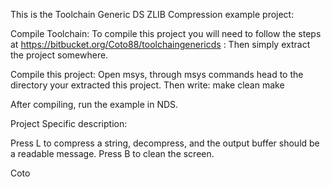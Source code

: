 This is the Toolchain Generic DS ZLIB Compression example project:

Compile Toolchain: To compile this project you will need to follow the steps at https://bitbucket.org/Coto88/toolchaingenericds : Then simply extract the project somewhere.

Compile this project: Open msys, through msys commands head to the directory your extracted this project. Then write: make clean make

After compiling, run the example in NDS.

Project Specific description: 

Press L to compress a string, decompress, and the output buffer should be a readable message.
Press B to clean the screen.


Coto

